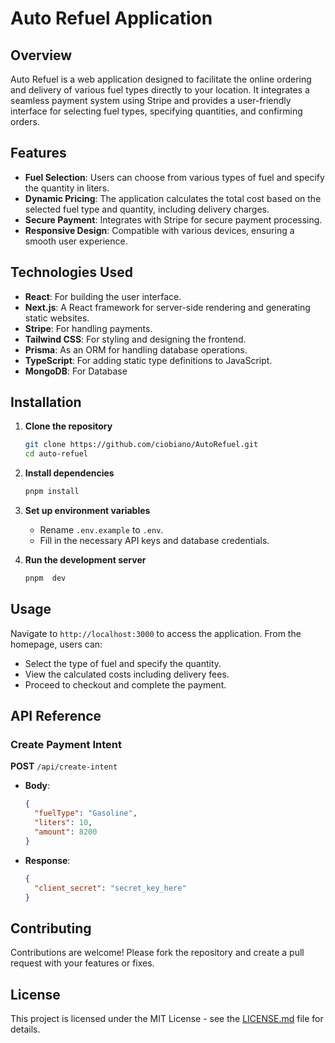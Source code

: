 # Auto Refuel Application

## Overview
Auto Refuel is a web application designed to facilitate the online ordering and delivery of various fuel types directly to your location. It integrates a seamless payment system using Stripe and provides a user-friendly interface for selecting fuel types, specifying quantities, and confirming orders.

## Features
- **Fuel Selection**: Users can choose from various types of fuel and specify the quantity in liters.
- **Dynamic Pricing**: The application calculates the total cost based on the selected fuel type and quantity, including delivery charges.
- **Secure Payment**: Integrates with Stripe for secure payment processing.
- **Responsive Design**: Compatible with various devices, ensuring a smooth user experience.

## Technologies Used
- **React**: For building the user interface.
- **Next.js**: A React framework for server-side rendering and generating static websites.
- **Stripe**: For handling payments.
- **Tailwind CSS**: For styling and designing the frontend.
- **Prisma**: As an ORM for handling database operations.
- **TypeScript**: For adding static type definitions to JavaScript.
- **MongoDB**: For Database 

## Installation

1. **Clone the repository**
   ```bash
   git clone https://github.com/ciobiano/AutoRefuel.git
   cd auto-refuel
   ```

2. **Install dependencies**
   ```bash
   pnpm install
   ```

3. **Set up environment variables**
   - Rename `.env.example` to `.env`.
   - Fill in the necessary API keys and database credentials.

4. **Run the development server**
   ```bash
   pnpm  dev
   ```

## Usage

Navigate to `http://localhost:3000` to access the application. From the homepage, users can:
- Select the type of fuel and specify the quantity.
- View the calculated costs including delivery fees.
- Proceed to checkout and complete the payment.

## API Reference

### Create Payment Intent
**POST** `/api/create-intent`
- **Body**:
  ```json
  {
    "fuelType": "Gasoline",
    "liters": 10,
    "amount": 8200
  }
  ```
- **Response**:
  ```json
  {
    "client_secret": "secret_key_here"
  }
  ```

## Contributing

Contributions are welcome! Please fork the repository and create a pull request with your features or fixes.

## License

This project is licensed under the MIT License - see the [LICENSE.md](LICENSE.md) file for details.

